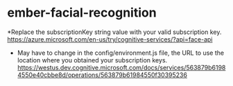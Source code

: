 # ember-facial-recognition


*Replace the subscriptionKey string value with your valid subscription key.
  https://azure.microsoft.com/en-us/try/cognitive-services/?api=face-api
  
* May have to change in the config/environment.js file, the URL to use the location where you obtained your subscription keys.
  https://westus.dev.cognitive.microsoft.com/docs/services/563879b61984550e40cbbe8d/operations/563879b61984550f30395236
